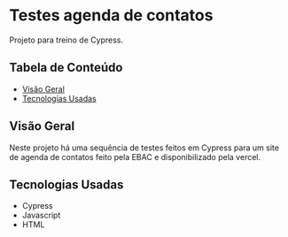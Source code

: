# Testes agenda de contatos

Projeto para treino de Cypress.

## Tabela de Conteúdo

- [Visão Geral](#vis%C3%A3o-geral)
- [Tecnologias Usadas](#tecnologias-usadas)

## Visão Geral

Neste projeto há uma sequência de testes feitos em Cypress para um site de agenda de contatos feito pela EBAC e disponibilizado pela vercel.

## Tecnologias Usadas

- Cypress
- Javascript
- HTML
